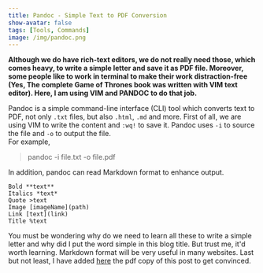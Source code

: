 ```yaml
---
title: Pandoc - Simple Text to PDF Conversion
show-avatar: false
tags: [Tools, Commands]
image: /img/pandoc.png
---
```


**Although we do have rich-text editors, we do not really need those, which comes heavy, to write a simple letter and save it as PDF file. Moreover, some people like to work in terminal to make their work distraction-free (Yes, The complete Game of Thrones book was written with VIM text editor). Here, I am using VIM and PANDOC to do that job.**  

Pandoc is a simple command-line interface (CLI) tool which converts text to PDF, not only `.txt` files, but also `.html`, `.md` and more. First of all, we are using VIM to write the content and `:wq!` to save it. Pandoc uses `-i` to source the file and `-o` to output the file.  
For example,

>pandoc -i file.txt -o file.pdf  

In addition, pandoc can read Markdown format to enhance output.

`Bold **text**`  
`Italics *text*`  
`Quote >text`  
`Image [imageName](path)`  
`Link [text](link)`  
`Title %text`

You must be wondering why do we need to learn all these to write a simple letter and why did I put the word simple in this blog title. But trust me, it'd worth learning. Markdown format will be very useful in many websites. Last but not least, I have added [here](/kevydotvinu.github.io/img/pandoc.pdf) the pdf copy of this post to get convinced.
